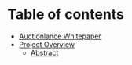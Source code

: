 # Table of contents

* [Auctionlance Whitepaper](README.md)
* [Project Overview](project-overview/README.md)
  * [Abstract](project-overview/abstract.md)

